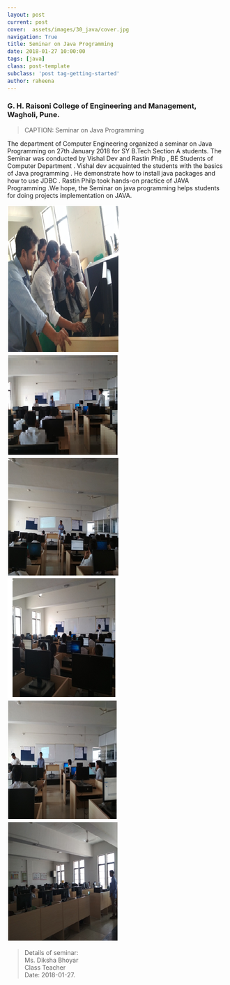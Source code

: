 ```yaml
---
layout: post
current: post
cover:  assets/images/30_java/cover.jpg
navigation: True
title: Seminar on Java Programming
date: 2018-01-27 10:00:00
tags: [java]
class: post-template
subclass: 'post tag-getting-started'
author: raheena
---
```



### G. H. Raisoni College of Engineering and Management, Wagholi, Pune.
> CAPTION: Seminar on Java Programming

<p> The department of Computer Engineering  organized a seminar on Java Programming on 27th January 2018 for  SY B.Tech Section A students. The Seminar was conducted by Vishal Dev and Rastin Philp , BE Students of Computer Department . Vishal dev  acquainted the students with the basics of Java programming . He demonstrate   how to install java packages and how to use JDBC  .  Rastin Philp took hands-on practice of JAVA Programming .We hope, the Seminar on  java programming helps students for doing projects  implementation on JAVA.</p>

![students attending seminar](assets/images/30_java/1.png  "30_java_1")
![students attending seminar](assets/images/30_java/2.png  "30_java_2")
![students attending seminar](assets/images/30_java/3.png  "30_java_3")
![students attending seminar](assets/images/30_java/4.png  "30_java_4")
![students attending seminar](assets/images/30_java/5.png  "30_java_5")
![students attending seminar](assets/images/30_java/6.png  "30_java_6")


> Details of seminar: <br>
> Ms. Diksha Bhoyar <br>
> Class Teacher	<br>
> Date: 2018-01-27.